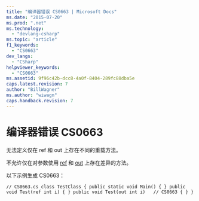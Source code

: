 ```yaml
---
title: "编译器错误 CS0663 | Microsoft Docs"
ms.date: "2015-07-20"
ms.prod: ".net"
ms.technology: 
  - "devlang-csharp"
ms.topic: "article"
f1_keywords: 
  - "CS0663"
dev_langs: 
  - "CSharp"
helpviewer_keywords: 
  - "CS0663"
ms.assetid: 9f96c42b-dcc8-4a0f-8404-289fc88dba5e
caps.latest.revision: 7
author: "BillWagner"
ms.author: "wiwagn"
caps.handback.revision: 7
---
```

# 编译器错误 CS0663
无法定义仅在 ref 和 out 上存在不同的重载方法。  
  
 不允许仅在对参数使用 [ref](../../csharp/language-reference/keywords/ref.md) 和 [out](../../csharp/language-reference/keywords/out.md) 上存在差异的方法。  
  
 以下示例生成 CS0663：  
  
```  
// CS0663.cs class TestClass { public static void Main() { } public void Test(ref int i) { } public void Test(out int i)   // CS0663 { } }  
```